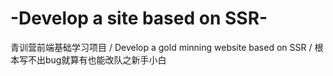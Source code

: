 # -Develop a site based on SSR-
青训营前端基础学习项目 / Develop a gold minning website based on SSR / 根本写不出bug就算有也能改队之新手小白 
